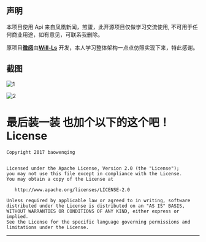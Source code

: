 ## 声明

本项目使用 Api 来自凤凰新闻，煎蛋，此开源项目仅做学习交流使用, 不可用于任何商业用途，如有意见，可联系我删除。
 
原项目[**微阅**](https://github.com/Will-Ls/WeiYue)由[**Will-Ls**](https://github.com/Will-Ls) 开发，本人学习整体架构一点点仿照实现下来，特此感谢。

## 截图

![1](https://github.com/Will-Ls/WeiYue/raw/master/screenshots/news.gif)

![2](https://github.com/Will-Ls/WeiYue/raw/master/screenshots/jd.gif)

最后装一装 也加个以下的这个吧！
License
=======

    Copyright 2017 baowenqing


    Licensed under the Apache License, Version 2.0 (the "License");
    you may not use this file except in compliance with the License.
    You may obtain a copy of the License at

       http://www.apache.org/licenses/LICENSE-2.0

    Unless required by applicable law or agreed to in writing, software
    distributed under the License is distributed on an "AS IS" BASIS,
    WITHOUT WARRANTIES OR CONDITIONS OF ANY KIND, either express or implied.
    See the License for the specific language governing permissions and
    limitations under the License.

-------------------
